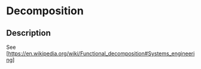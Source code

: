 # Decomposition
## Description
See [https://en.wikipedia.org/wiki/Functional_decomposition#Systems_engineering]